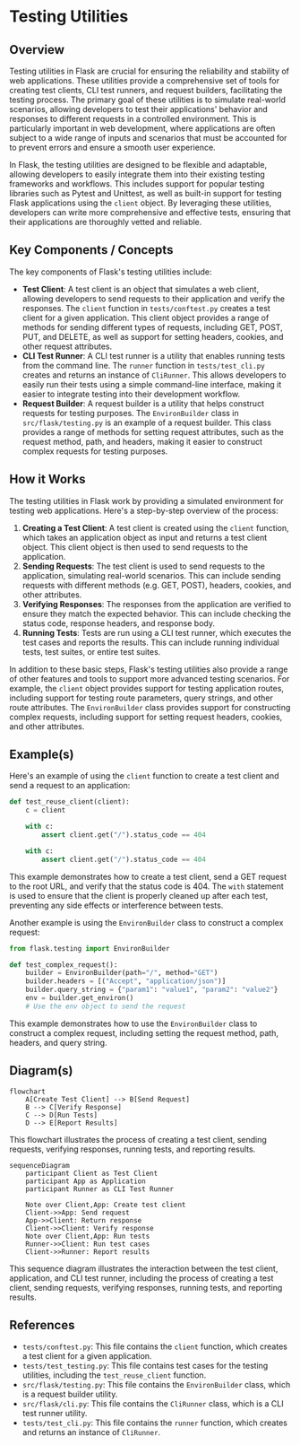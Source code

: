 # Testing Utilities
## Overview
Testing utilities in Flask are crucial for ensuring the reliability and stability of web applications. These utilities provide a comprehensive set of tools for creating test clients, CLI test runners, and request builders, facilitating the testing process. The primary goal of these utilities is to simulate real-world scenarios, allowing developers to test their applications' behavior and responses to different requests in a controlled environment. This is particularly important in web development, where applications are often subject to a wide range of inputs and scenarios that must be accounted for to prevent errors and ensure a smooth user experience.

In Flask, the testing utilities are designed to be flexible and adaptable, allowing developers to easily integrate them into their existing testing frameworks and workflows. This includes support for popular testing libraries such as Pytest and Unittest, as well as built-in support for testing Flask applications using the `client` object. By leveraging these utilities, developers can write more comprehensive and effective tests, ensuring that their applications are thoroughly vetted and reliable.

## Key Components / Concepts
The key components of Flask's testing utilities include:
- **Test Client**: A test client is an object that simulates a web client, allowing developers to send requests to their application and verify the responses. The `client` function in `tests/conftest.py` creates a test client for a given application. This client object provides a range of methods for sending different types of requests, including GET, POST, PUT, and DELETE, as well as support for setting headers, cookies, and other request attributes.
- **CLI Test Runner**: A CLI test runner is a utility that enables running tests from the command line. The `runner` function in `tests/test_cli.py` creates and returns an instance of `CliRunner`. This allows developers to easily run their tests using a simple command-line interface, making it easier to integrate testing into their development workflow.
- **Request Builder**: A request builder is a utility that helps construct requests for testing purposes. The `EnvironBuilder` class in `src/flask/testing.py` is an example of a request builder. This class provides a range of methods for setting request attributes, such as the request method, path, and headers, making it easier to construct complex requests for testing purposes.

## How it Works
The testing utilities in Flask work by providing a simulated environment for testing web applications. Here's a step-by-step overview of the process:
1. **Creating a Test Client**: A test client is created using the `client` function, which takes an application object as input and returns a test client object. This client object is then used to send requests to the application.
2. **Sending Requests**: The test client is used to send requests to the application, simulating real-world scenarios. This can include sending requests with different methods (e.g. GET, POST), headers, cookies, and other attributes.
3. **Verifying Responses**: The responses from the application are verified to ensure they match the expected behavior. This can include checking the status code, response headers, and response body.
4. **Running Tests**: Tests are run using a CLI test runner, which executes the test cases and reports the results. This can include running individual tests, test suites, or entire test suites.

In addition to these basic steps, Flask's testing utilities also provide a range of other features and tools to support more advanced testing scenarios. For example, the `client` object provides support for testing application routes, including support for testing route parameters, query strings, and other route attributes. The `EnvironBuilder` class provides support for constructing complex requests, including support for setting request headers, cookies, and other attributes.

## Example(s)
Here's an example of using the `client` function to create a test client and send a request to an application:
```python
def test_reuse_client(client):
    c = client

    with c:
        assert client.get("/").status_code == 404

    with c:
        assert client.get("/").status_code == 404
```
This example demonstrates how to create a test client, send a GET request to the root URL, and verify that the status code is 404. The `with` statement is used to ensure that the client is properly cleaned up after each test, preventing any side effects or interference between tests.

Another example is using the `EnvironBuilder` class to construct a complex request:
```python
from flask.testing import EnvironBuilder

def test_complex_request():
    builder = EnvironBuilder(path="/", method="GET")
    builder.headers = [("Accept", "application/json")]
    builder.query_string = {"param1": "value1", "param2": "value2"}
    env = builder.get_environ()
    # Use the env object to send the request
```
This example demonstrates how to use the `EnvironBuilder` class to construct a complex request, including setting the request method, path, headers, and query string.

## Diagram(s)
```mermaid
flowchart
    A[Create Test Client] --> B[Send Request]
    B --> C[Verify Response]
    C --> D[Run Tests]
    D --> E[Report Results]
```
This flowchart illustrates the process of creating a test client, sending requests, verifying responses, running tests, and reporting results.

```mermaid
sequenceDiagram
    participant Client as Test Client
    participant App as Application
    participant Runner as CLI Test Runner

    Note over Client,App: Create test client
    Client->>App: Send request
    App->>Client: Return response
    Client->>Client: Verify response
    Note over Client,App: Run tests
    Runner->>Client: Run test cases
    Client->>Runner: Report results
```
This sequence diagram illustrates the interaction between the test client, application, and CLI test runner, including the process of creating a test client, sending requests, verifying responses, running tests, and reporting results.

## References
- `tests/conftest.py`: This file contains the `client` function, which creates a test client for a given application.
- `tests/test_testing.py`: This file contains test cases for the testing utilities, including the `test_reuse_client` function.
- `src/flask/testing.py`: This file contains the `EnvironBuilder` class, which is a request builder utility.
- `src/flask/cli.py`: This file contains the `CliRunner` class, which is a CLI test runner utility.
- `tests/test_cli.py`: This file contains the `runner` function, which creates and returns an instance of `CliRunner`.